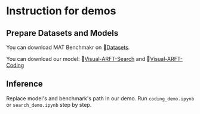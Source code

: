 # Instruction for demos

## Prepare Datasets and Models
You can download MAT Benchmakr on 🤗<a href="https://huggingface.co/datasets/laolao77/MAT">Datasets</a>. 

You can download our model: 🤗<a href="https://huggingface.co/laolao77/Visual-ARFT-Search">Visual-ARFT-Search</a></h3> and 🤗<a href="https://huggingface.co/laolao77/Visual-ARFT-Coding">Visual-ARFT-Coding</a></h3>

## Inference
Replace model's and benchmark's path in our demo. Run `coding_demo.ipynb` or `search_demo.ipynb` step by step.

